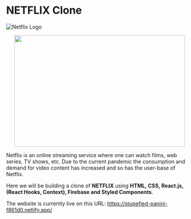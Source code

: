 # NETFLIX Clone
![Netflix Logo](https://upload.wikimedia.org/wikipedia/commons/0/08/Netflix_2015_logo.svg)
<p align="center">
  <img width="460" height="300" src="https://upload.wikimedia.org/wikipedia/commons/0/08/Netflix_2015_logo.svg">
</p>
Netflix is an online streaming service where one can watch films, web series, TV shows, etc. Due to the current pandemic the consumption and demand for video content has increased and so has the user-base of Netflix.

Here we will be building a clone of **NETFLIX** using **HTML, CSS, React.js, (React Hooks, Context), Firebase and Styled Components**.

The website is currently live on this URL: https://stupefied-panini-f861d0.netlify.app/
